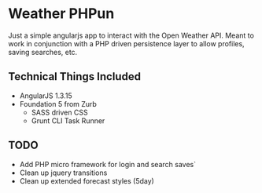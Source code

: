 # Weather PHPun

Just a simple angularjs app to interact with the Open Weather API. Meant to work in conjunction with a PHP driven persistence layer to allow profiles, saving searches, etc.

## Technical Things Included
 * AngularJS 1.3.15
 * Foundation 5 from Zurb
    * SASS driven CSS
    * Grunt CLI Task Runner

## TODO
 * Add PHP micro framework for login and search saves`
 * Clean up jquery transitions
 * Clean up extended forecast styles (5day)
 

